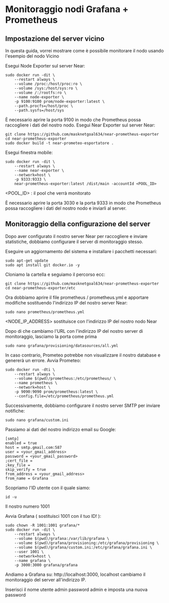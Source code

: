 # Monitoraggio nodi Grafana + Prometheus

## Impostazione del server vicino

In questa guida, vorrei mostrare come è possibile monitorare il nodo usando l'esempio del nodo Vicino

Esegui Node Exporter sul server Near:

```
sudo docker run -dit \
    --restart always \
    --volume /proc:/host/proc:ro \
    --volume /sys:/host/sys:ro \
    --volume /:/rootfs:ro \
    --name node-exporter \
    -p 9100:9100 prom/node-exporter:latest \
    --path.procfs=/host/proc \
    --path.sysfs=/host/sys
```

È necessario aprire la porta 9100 in modo che Prometheus possa raccogliere i dati del nostro nodo.
Esegui Near Exporter sul server Near:

```
git clone https://github.com/masknetgoal634/near-prometheus-exporter 
cd near-prometheus-exporter
sudo docker build -t near-prometeo-esportatore .
```

Esegui finestra mobile:

```
sudo docker run -dit \
    --restart always \
    --name near-exporter \
    --network=host \
    -p 9333:9333 \
    near-prometheus-exporter:latest /dist/main -accountId <POOL_ID>
 ```   
    
<POOL_ID> : il pool che verrà monitorato

È necessario aprire la porta 3030 e la porta 9333 in modo che Prometheus possa raccogliere i dati del nostro nodo e inviarli al server.

## Monitoraggio della configurazione del server

Dopo aver configurato il nostro server Near per raccogliere e inviare statistiche, dobbiamo configurare il server di monitoraggio stesso.

Eseguire un aggiornamento del sistema e installare i pacchetti necessari:

```
sudo apt-get update
sudo apt install git docker.io -y
```

Cloniamo la cartella e seguiamo il percorso ecc:

```
git clone https://github.com/masknetgoal634/near-prometheus-exporter
cd near-prometheus-exporter/etc
```

Ora dobbiamo aprire il file prometheus / prometheus.yml e apportare modifiche sostituendo l'indirizzo IP del nostro server Near:
```
sudo nano prometheus/prometheus.yml
```
<NODE_IP_ADDRESS> sostituisce con l'indirizzo IP del nostro nodo Near


Dopo di che cambiamo l'URL con l'indirizzo IP del nostro server di monitoraggio, lasciamo la porta come prima

```
sudo nano grafana/provisioning/datasources/all.yml
```

In caso contrario, Prometeo potrebbe non visualizzare il nostro database e genererà un errore.
Avvia Prometeo:

```
sudo docker run -dti \
    --restart always \
    --volume $(pwd)/prometheus:/etc/prometheus/ \
    --name prometheus \
    --network=host \
    -p 9090:9090 prom/prometheus:latest \
    --config.file=/etc/prometheus/prometheus.yml
```

Successivamente, dobbiamo configurare il nostro server SMTP per inviare notifiche:

```
sudo nano grafana/custom.ini
```

Passiamo ai dati del nostro indirizzo email su Google:
```
[smtp]
enabled = true
host = smtp.gmail.com:587 
user = <your_gmail_address>
password = <your_gmail_password>
;cert_file =
;key_file =
skip_verify = true
from_address = <your_gmail_address>
from_name = Grafana
```
Scopriamo l'ID utente con il quale siamo:

```
id -u
```

Il nostro numero 1001

Avvia Grafana ( sostituisci 1001 con il tuo ID! ):

```
sudo chown -R 1001:1001 grafana/*
sudo docker run -dit \
    --restart always \
    --volume $(pwd)/grafana:/var/lib/grafana \
    --volume $(pwd)/grafana/provisioning:/etc/grafana/provisioning \
    --volume $(pwd)/grafana/custom.ini:/etc/grafana/grafana.ini \
    --user 1001 \
    --network=host \
    --name grafana \
    -p 3000:3000 grafana/grafana
```    
Andiamo a Grafana su: http://localhost:3000, localhost cambiamo il monitoraggio del server all'indirizzo IP.

Inserisci il nome utente admin password admin e imposta una nuova password
